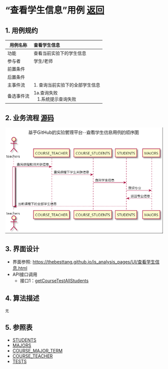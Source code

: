 # “查看学生信息”用例 [返回](../README.md)

## 1. 用例规约

|用例名称|查看学生信息|
|-------|:-------------|
|功能|查看当前实验下的学生信息|
|参与者|学生/老师|
|前置条件| |
|后置条件| |
|主事件流| 1. 查询当前实验下的全部学生信息|
|备选事件流|1a.查询失败 <br>&nbsp;&nbsp; 1.系统提示查询失败|

## 2. 业务流程 [源码](../源码/查看学生信息.puml)
![查看学生信息](查看学生信息.png)

## 3. 界面设计
- 界面参照: https://thebesttang.github.io/is_analysis_pages/UI/查看学生信息.html
- API接口调用
    - 接口1：[getCourseTestAllStudents](../接口/getCourseTestAllStudents.md)

## 4. 算法描述
    无
## 5. 参照表

- [STUDENTS](../数据库设计.md/#STUDENTS)
- [MAJORS](../数据库设计.md/#MAJORS)
- [COURSE_MAJOR_TERM](../数据库设计.md/#MAJOR_COURSE_TERM)
- [COURSE_TEACHER](../数据库设计.md/#COURSE_TEACHER)
- [TESTS](../数据库设计.md/#TESTS)